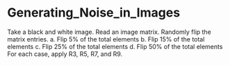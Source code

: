 # Generating_Noise_in_Images
Take a black and white image. Read an image matrix. Randomly flip the matrix entries.  a. Flip 5% of the total elements  b. Flip 15% of the total elements  c. Flip 25% of the total elements  d. Flip 50% of the total elements For each case, apply R3, R5, R7, and R9.
